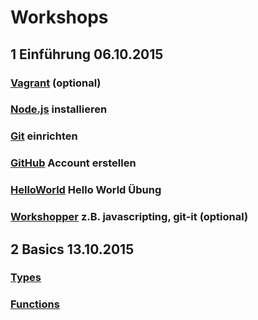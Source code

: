 # Workshops

## 1 Einführung 06.10.2015

### [Vagrant](1-einfuehrung/Vagrant.md) (optional)

### [Node.js](1-einfuehrung/Nodejs.md) installieren

### [Git](1-einfuehrung/Git.md) einrichten

### [GitHub](1-einfuehrung/GitHub.md) Account erstellen

### [HelloWorld](1-einfuehrung/HelloWorld.md) Hello World Übung

### [Workshopper](http://nodeschool.io/#workshoppers) z.B. javascripting, git-it (optional)

## 2 Basics 13.10.2015

### [Types](2-basics/types/index.html)

### [Functions](2-basics/functions/index.html)
